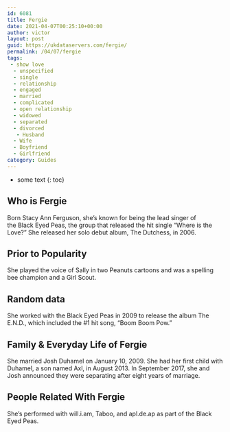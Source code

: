 ```yaml
---
id: 6081
title: Fergie
date: 2021-04-07T00:25:10+00:00
author: victor
layout: post
guid: https://ukdataservers.com/fergie/
permalink: /04/07/fergie
tags:
 - show love
  - unspecified
  - single
  - relationship
  - engaged
  - married
  - complicated
  - open relationship
  - widowed
  - separated
  - divorced
   - Husband
  - Wife
  - Boyfriend
  - Girlfriend
category: Guides
---
```


* some text
{: toc}


## Who is Fergie



Born Stacy Ann Ferguson, she&#8217;s known for being the lead singer of the Black Eyed Peas, the group that released the hit single &#8220;Where is the Love?&#8221; She released her solo debut album, The Dutchess, in 2006. 

                
                
                
## Prior to Popularity



She played the voice of Sally in two Peanuts cartoons and was a spelling bee champion and a Girl Scout.

                
                
                
## Random data



She worked with the Black Eyed Peas in 2009 to release the album The E.N.D., which included the #1 hit song, &#8220;Boom Boom Pow.&#8221;

                
                
                
## Family & Everyday Life of Fergie



She married Josh Duhamel on January 10, 2009. She had her first child with Duhamel, a son named Axl, in August 2013. In September 2017, she and Josh announced they were separating after eight years of marriage.

                
                
                
## People Related With Fergie



She&#8217;s performed with will.i.am, Taboo, and apl.de.ap as part of the Black Eyed Peas. 

                
              
            
          
          
          